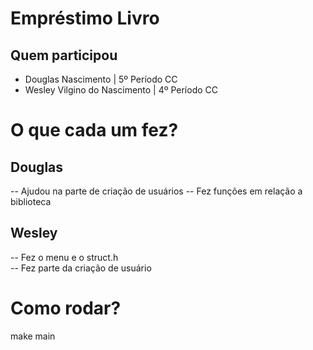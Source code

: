 # Empréstimo Livro
## Quem participou
- Douglas Nascimento | 5º Período CC
- Wesley Vilgino do Nascimento | 4º Período CC

# O que cada um fez?
## Douglas
-- Ajudou na parte de criação de usuários
-- Fez funções em relação a biblioteca

## Wesley
-- Fez o menu e o struct.h<br>
-- Fez parte da criação de usuário

# Como rodar?

make main

